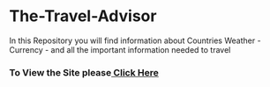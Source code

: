 # The-Travel-Advisor

In this Repository you will find information about Countries Weather - Currency - and all the important information needed to travel<br>
<h3> To View the Site please<a href="https://the-traveladvisor.netlify.app/"> Click Here</h3>
